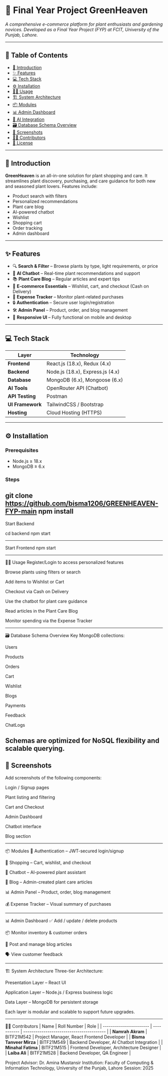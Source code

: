 # 🌿 Final Year Project GreenHeaven

*A comprehensive e-commerce platform for plant enthusiasts and gardening novices. Developed as a Final Year Project (FYP) at FCIT, University of the Punjab, Lahore.*

---

## 📌 Table of Contents

- [🌱 Introduction](#-introduction)
- [✨ Features](#-features)
- [💻 Tech Stack](#-tech-stack)
- [⚙️ Installation](#-installation)
- [🧑‍💻 Usage](#-usage)
- [🏗️ System Architecture](#-system-architecture)
- [📦 Modules](#-modules)
- [📊 Admin Dashboard](#-admin-dashboard)
- [🧠 AI Integration](#-ai-integration)
- [🗃️ Database Schema Overview](#-database-schema-overview)
- [📸 Screenshots](#-screenshots)
- [👩‍💻 Contributors](#-contributors)
- [📄 License](#-license)

---

## 🌱 Introduction

**GreenHeaven** is an all-in-one solution for plant shopping and care. It streamlines plant discovery, purchasing, and care guidance for both new and seasoned plant lovers. Features include:

- Product search with filters  
- Personalized recommendations  
- Plant care blog  
- AI-powered chatbot  
- Wishlist  
- Shopping cart  
- Order tracking  
- Admin dashboard

---

## ✨ Features

- 🔍 **Search & Filter** – Browse plants by type, light requirements, or price  
- 🧠 **AI Chatbot** – Real-time plant recommendations and support  
- 📚 **Plant Care Blog** – Regular articles and expert tips  
- 🛒 **E-commerce Essentials** – Wishlist, cart, and checkout (Cash on Delivery)  
- 🧾 **Expense Tracker** – Monitor plant-related purchases  
- 🔒 **Authentication** – Secure user login/registration  
- 🛠️ **Admin Panel** – Product, order, and blog management  
- 🧭 **Responsive UI** – Fully functional on mobile and desktop  

---

## 💻 Tech Stack

| Layer               | Technology                      |
|--------------------|----------------------------------|
| **Frontend**        | React.js (18.x), Redux (4.x)     |
| **Backend**         | Node.js (18.x), Express.js (4.x) |
| **Database**        | MongoDB (6.x), Mongoose (6.x)    |
| **AI Tools**        | OpenRouter API (Chatbot)         |
| **API Testing**     | Postman                          |
| **UI Framework**    | TailwindCSS / Bootstrap          |
| **Hosting**         | Cloud Hosting (HTTPS)            |

---

## ⚙️ Installation

### Prerequisites

- Node.js ≥ 18.x  
- MongoDB ≥ 6.x  

### Steps

git clone https://github.com/bisma1206/GREENHEAVEN-FYP-main
npm install
----

Start Backend

cd backend
npm start

---

Start Frontend
npm start

---

🧑‍💻 Usage
Register/Login to access personalized features

Browse plants using filters or search

Add items to Wishlist or Cart

Checkout via Cash on Delivery

Use the chatbot for plant care guidance

Read articles in the Plant Care Blog

Monitor spending via the Expense Tracker

---
🗃️ Database Schema Overview
Key MongoDB collections:

Users

Products

Orders

Cart

Wishlist

Blogs

Payments

Feedback

ChatLogs

Schemas are optimized for NoSQL flexibility and scalable querying.
---

📸 Screenshots
---
Add screenshots of the following components:

Login / Signup pages

Plant listing and filtering

Cart and Checkout

Admin Dashboard

Chatbot interface

Blog section

---

📦 Modules
🔐 Authentication – JWT-secured login/signup

🛒 Shopping – Cart, wishlist, and checkout

🧠 Chatbot – AI-powered plant assistant

📖 Blog – Admin-created plant care articles

📊 Admin Panel – Product, order, blog management

💰 Expense Tracker – Visual summary of purchases

---

📊 Admin Dashboard
✅ Add / update / delete products

📦 Monitor inventory & customer orders

📝 Post and manage blog articles

🗣️ View customer feedback



---

🏗️ System Architecture
Three-tier Architecture:

Presentation Layer – React UI

Application Layer – Node.js / Express business logic

Data Layer – MongoDB for persistent storage

Each layer is modular and scalable to support future upgrades.

---

👩‍💻 Contributors
| Name                    | Roll Number | Role                                      |
| ----------------------- | ----------- | ----------------------------------------- |
| **Namrah Akram**        | BITF21M542  | Project Manager, React Frontend Developer |
| **Bisma Tanveer Mirza** | BITF21M549  | Backend Developer, AI Chatbot Integration |
| **Minahal Fatima**      | BITF21M515  | Frontend Developer, Architecture Designer |
| **Laiba Ali**           | BITF21M528  | Backend Developer, QA Engineer            |


Project Advisor: Dr. Amina Mustansir
Institution: Faculty of Computing & Information Technology, University of the Punjab, Lahore
Session: 2025
